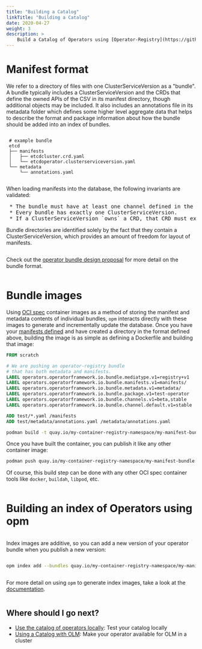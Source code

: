 ```yaml
---
title: "Building a Catalog"
linkTitle: "Building a Catalog"
date: 2020-04-27
weight: 3
description: >
    Build a Catalog of Operators using [Operator-Registry](https://github.com/operator-framework/operator-registry) 
---
```


# Manifest format

We refer to a directory of files with one ClusterServiceVersion as a "bundle". A bundle typically includes a ClusterServiceVersion and the CRDs that define the owned APIs of the CSV in its manifest directory, though additional objects may be included. It also includes an annotations file in its metadata folder which defines some higher level aggregate data that helps to describe the format and package information about how the bundle should be added into an index of bundles.
<pre></pre>
```
 # example bundle
 etcd
 ├── manifests
 │   ├── etcdcluster.crd.yaml
 │   └── etcdoperator.clusterserviceversion.yaml
 └── metadata
     └── annotations.yaml
```
<pre></pre>
When loading manifests into the database, the following invariants are validated:
<pre>
 * The bundle must have at least one channel defined in the annotations.
 * Every bundle has exactly one ClusterServiceVersion.
 * If a ClusterServiceVersion `owns` a CRD, that CRD must exist in the bundle.
</pre>
Bundle directories are identified solely by the fact that they contain a ClusterServiceVersion, which provides an amount of freedom for layout of manifests.
<pre></pre>
Check out the [operator bundle design proposal](https://github.com/operator-framework/operator-registry/blob/master/docs/design/operator-bundle.md) for more detail on the bundle format.
<pre></pre>

# Bundle images

Using [OCI spec](https://github.com/opencontainers/image-spec/blob/master/spec.md) container images as a method of storing the manifest and metadata contents of individual bundles, `opm` interacts directly with these images to generate and incrementally update the database. Once you have your [manifests defined](https://operator-framework.github.io/olm-book/docs/packaging-an-operator.html#writing-your-operator-manifests) and have created a directory in the format defined above, building the image is as simple as defining a Dockerfile and building that image:

```Dockerfile
FROM scratch

# We are pushing an operator-registry bundle
# that has both metadata and manifests.
LABEL operators.operatorframework.io.bundle.mediatype.v1=registry+v1
LABEL operators.operatorframework.io.bundle.manifests.v1=manifests/
LABEL operators.operatorframework.io.bundle.metadata.v1=metadata/
LABEL operators.operatorframework.io.bundle.package.v1=test-operator
LABEL operators.operatorframework.io.bundle.channels.v1=beta,stable
LABEL operators.operatorframework.io.bundle.channel.default.v1=stable

ADD test/*.yaml /manifests
ADD test/metadata/annotations.yaml /metadata/annotations.yaml
```

```sh
podman build -t quay.io/my-container-registry-namespace/my-manifest-bundle:latest -f bundle.Dockerfile .
```

Once you have built the container, you can publish it like any other container image:

```sh
podman push quay.io/my-container-registry-namespace/my-manifest-bundle:latest
```

Of course, this build step can be done with any other OCI spec container tools like `docker`, `buildah`, `libpod`, etc.
<pre></pre>

# Building an index of Operators using opm


<pre></pre>
Index images are additive, so you can add a new version of your operator bundle when you publish a new version:
<pre></pre>
```sh
opm index add --bundles quay.io/my-container-registry-namespace/my-manifest-bundle:0.0.2 --from-index quay.io/my-container-registry-namespace/my-index:1.0.0 --tag quay.io/my-container-registry-namespace/my-index:1.0.1
```
<pre></pre>
For more detail on using `opm` to generate index images, take a look at the [documentation](https://github.com/operator-framework/operator-registry/blob/master/docs/design/opm-tooling.md).
<pre></pre>
## Where should I go next?

* [Use the catalog of operators locally](/docs/concepts/olm-architecture/operator-registry/using-catalog-locally/): Test your catalog locally 
* [Using a Catalog with OLM](/docs/concepts/olm-architecture/operator-registry/using-catalog-with-olm/): Make your operator available for OLM in a cluster


